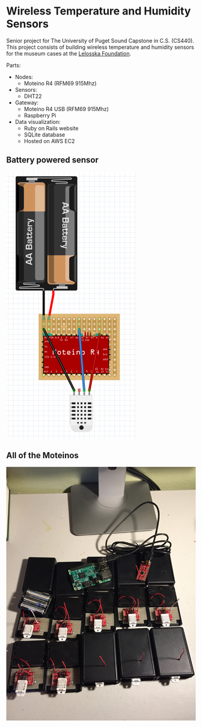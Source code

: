 # Wireless Temperature and Humidity Sensors
Senior project for The University of Puget Sound Capstone in C.S. (CS440).  
This project consists of building wireless temperature and humidity sensors for the museum cases at the [Lelosska Foundation](http://lelooska.org/). 


Parts:
- Nodes: 
	- Moteino R4 (RFM69 915Mhz)
- Sensors: 
	- DHT22
- Gateway:
	- Moteino R4 USB (RFM69 915Mhz)
	- Raspberry Pi
- Data visualization:
	- Ruby on Rails website
	- SQLite database
	- Hosted on AWS EC2

## Battery powered sensor
![Alt text](./fritzingDiagrams/batteryPower.png?raw=true)

## All of the Moteinos  
![Alt text](./fritzingDiagrams/allMoteinos.jpg?raw=true)

